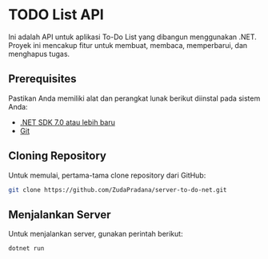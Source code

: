 # TODO List API

Ini adalah API untuk aplikasi To-Do List yang dibangun menggunakan .NET. Proyek ini mencakup fitur untuk membuat, membaca, memperbarui, dan menghapus tugas.

## Prerequisites

Pastikan Anda memiliki alat dan perangkat lunak berikut diinstal pada sistem Anda:

- [.NET SDK 7.0 atau lebih baru](https://dotnet.microsoft.com/download)
- [Git](https://git-scm.com/downloads)

## Cloning Repository

Untuk memulai, pertama-tama clone repository dari GitHub:

```bash
git clone https://github.com/ZudaPradana/server-to-do-net.git
```

## Menjalankan Server
Untuk menjalankan server, gunakan perintah berikut:
```bash
dotnet run
```

